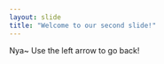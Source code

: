 ```yaml
---
layout: slide
title: "Welcome to our second slide!"
---
```

Nya~
Use the left arrow to go back!